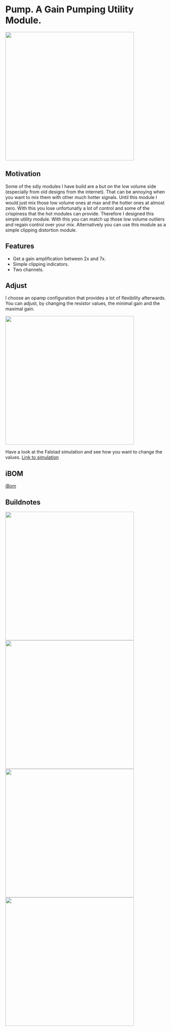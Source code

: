 # Pump. A Gain Pumping Utility Module.

<img src="https://raw.githubusercontent.com/PierreIsCoding/sdiy/main/Pump/images/front.jpg" width="400" />

## Motivation
Some of the sdiy modules I have build are a but on the low volume side (especially from old designs from the internet). That can be annoying when you want to mix them with other much hotter signals. Until this module I would just mix those low volume ones at max and the hotter ones at almost zero. With this you lose unfortunatly a lot of control and some of the crispiness that the hot modules can provide. Therefore I designed this simple utility module. With this you can match up those low volume outliers and regain control over your mix. Alternatively you can use this module as a simple clipping distortion module.

## Features
* Get a gain amplification between 2x and 7x.
* Simple clipping indicators.
* Two channels.

## Adjust
I choose an opamp configuration that provides a lot of flexibility afterwards. You can adjust, by changing the resistor values, the minimal gain and the maximal gain. 

<img src="https://raw.githubusercontent.com/PierreIsCoding/sdiy/main/Pump/images/falstad.png" width="400" />

Have a look at the Falstad simulation and see how you want to change the values. [Link to simulation](https://tinyurl.com/28t7lkuj)


## iBOM
[iBom](https://htmlpreview.github.io/?https://github.com/PierreIsCoding/sdiy/blob/main/Pump/bom/ibom.html)


## Buildnotes

<img src="https://raw.githubusercontent.com/PierreIsCoding/sdiy/main/Pump/images/PCB.jpg" width="400" />
<img src="https://raw.githubusercontent.com/PierreIsCoding/sdiy/main/Pump/images/front_pcb.jpg" width="400" />
<img src="https://raw.githubusercontent.com/PierreIsCoding/sdiy/main/Pump/images/detail_1.jpg" width="400" />
<img src="https://raw.githubusercontent.com/PierreIsCoding/sdiy/main/Pump/images/detail_2.jpg" width="400" />



